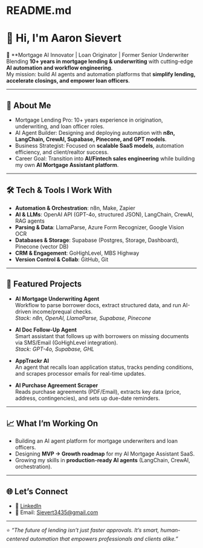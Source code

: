 # README.md

# 👋 Hi, I'm Aaron Sievert  

🚀 **Mortgage AI Innovator | Loan Originator | Former Senior Underwriter   
Blending **10+ years in mortgage lending & underwriting** with cutting-edge **AI automation and workflow engineering**.  
My mission: build AI agents and automation platforms that **simplify lending, accelerate closings, and empower loan officers**.  

---

## 🔑 About Me
- Mortgage Lending Pro: 10+ years experience in origination, underwriting, and loan officer roles.  
- AI Agent Builder: Designing and deploying automation with **n8n, LangChain, CrewAI, Supabase, Pinecone, and GPT models**.  
- Business Strategist: Focused on **scalable SaaS models**, automation efficiency, and client/realtor success.  
- Career Goal: Transition into **AI/Fintech sales engineering** while building my own **AI Mortgage Assistant platform**.  

---

## 🛠️ Tech & Tools I Work With
- **Automation & Orchestration**: n8n, Make, Zapier  
- **AI & LLMs**: OpenAI API (GPT-4o, structured JSON), LangChain, CrewAI, RAG agents  
- **Parsing & Data**: LlamaParse, Azure Form Recognizer, Google Vision OCR  
- **Databases & Storage**: Supabase (Postgres, Storage, Dashboard), Pinecone (vector DB)  
- **CRM & Engagement**: GoHighLevel, MBS Highway  
- **Version Control & Collab**: GitHub, Git  

---

## 📌 Featured Projects
- **AI Mortgage Underwriting Agent**  
  Workflow to parse borrower docs, extract structured data, and run AI-driven income/prequal checks.  
  *Stack: n8n, OpenAI, LlamaParse, Supabase, Pinecone*

- **AI Doc Follow-Up Agent**  
  Smart assistant that follows up with borrowers on missing documents via SMS/Email (GoHighLevel integration).  
  *Stack: GPT-4o, Supabase, GHL*

- **AppTrackr AI**  
  An agent that recalls loan application status, tracks pending conditions, and scrapes processor emails for real-time updates.  

- **AI Purchase Agreement Scraper**  
  Reads purchase agreements (PDF/Email), extracts key data (price, address, contingencies), and sets up due-date reminders.  

---

## 📈 What I’m Working On
- Building an AI agent platform for mortgage underwriters and loan officers.
- Designing **MVP → Growth roadmap** for my AI Mortgage Assistant SaaS.  
- Growing my skills in **production-ready AI agents** (LangChain, CrewAI, orchestration).  

---

## 🌐 Let’s Connect
- 💼 [LinkedIn](www.linkedin.com/in/aaron-sievert-18497659)  
- 📧 Email: Sievert3435@gmail.com 

---

⭐️ *“The future of lending isn’t just faster approvals. It’s smart, human-centered automation that empowers professionals and clients alike.”*  
